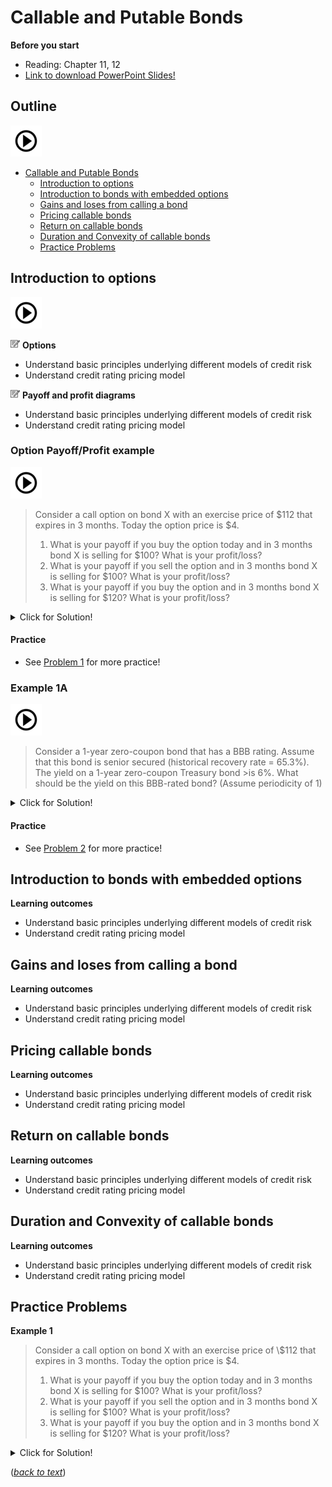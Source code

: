 # Callable and Putable Bonds

**Before you start**

- Reading: Chapter 11, 12
- <a href="./pdf/credit_risk.pdf" target="_blank">Link to download PowerPoint Slides!</a>

## Outline

[![alt text](./pic/test2.png)](https://use.vg/i2TvPm)

- [Callable and Putable Bonds](#callable-and-putable-bonds)  
  - [Introduction to options](#introduction-to-options)  
  - [Introduction to bonds with embedded options](#introduction-to-bonds-with-embedded-options)  
  - [Gains and loses from calling a bond](#gains-and-loses-from-calling-a-bond) 
  - [Pricing callable bonds](#pricing-callable-bonds)  
  - [Return on callable bonds](#return-on-callable-bonds)  
  - [Duration and Convexity of callable bonds](#duration-and-convexity-of-callable-bonds) 
  - [Practice Problems](#practice-problems) 

## Introduction to options

[![alt text](./pic/test2.png)](https://use.vg/i2TvPm)

![](./pic/note1515.png) **Options**

  - Understand basic principles underlying different models of credit risk 
  - Understand credit rating pricing model 
  
![](./pic/note1515.png) **Payoff and profit diagrams**

  - Understand basic principles underlying different models of credit risk 
  - Understand credit rating pricing model 

<a id='example-1'></a>

### Option Payoff/Profit example

[![alt text](./pic/test2.png)](https://use.vg/i2TvPm)

> Consider a call option on bond X with an exercise price of \$112 that expires in 3 months. Today the option price is \$4.
> 1. What is your payoff if you buy the option today and in 3 months bond X is selling for \$100? What is your profit/loss?
> 2. What is your payoff if you sell the option and in 3 months bond X is selling for \$100? What is your profit/loss?
> 3. What is your payoff if you buy the option and in 3 months bond X is selling for \$120? What is your profit/loss?



<details>
  <summary>Click for Solution!</summary>

#### ![](./pic/light.png) Solution
- The option will not be exercise because the strike price \$112 is higher than market price \$100. You lose the \$4 you paid for the option.
- In this case, you gain 4 for selling the option.
- The option will be exercise because the strike price \$112 is lower than market price \$120. You lose the \$4 you paid for the option but gain \$8 (120-112) for exercising the option. 
</details>  

#### Practice
- See [Problem 1](#problem-1) for more practice!


### Example 1A

[![alt text](./pic/test2.png)](https://use.vg/i2TvPm)

>Consider a 1-year zero-coupon bond that has a BBB rating. Assume that this bond is senior secured (historical recovery rate = 65.3%). The yield on a 1-year zero-coupon Treasury bond >is 6%. What should be the yield on this BBB-rated bond? (Assume periodicity of 1)

<details>
  <summary>Click for Solution!</summary>

#### ![](./pic/light.png) Solution

- Risk adjusted payoff is equal to risk free pay off:

**<center> (1+r<sub>BBB</sub>)p + (1+r<sub>BBB</sub>)(1 - p)RR = 1+r<sub>f</sub> </center>**

- Plug in the numbers and solve for **r<sub>BBB</sub>**
- The yield on this BBB-rated bond is **6.0847**
</details> 

#### Practice
- See [Problem 2](#problem-2) for more practice!

## Introduction to bonds with embedded options

**Learning outcomes**

  - Understand basic principles underlying different models of credit risk 
  - Understand credit rating pricing model 
  

## Gains and loses from calling a bond

**Learning outcomes**

  - Understand basic principles underlying different models of credit risk 
  - Understand credit rating pricing model 

## Pricing callable bonds

**Learning outcomes**

  - Understand basic principles underlying different models of credit risk 
  - Understand credit rating pricing model 

## Return on callable bonds

**Learning outcomes**

  - Understand basic principles underlying different models of credit risk 
  - Understand credit rating pricing model 

## Duration and Convexity of callable bonds

**Learning outcomes**

  - Understand basic principles underlying different models of credit risk 
  - Understand credit rating pricing model 

## Practice Problems

<a id='problem-1'></a>
**Example 1**

> Consider a call option on bond X with an exercise price of \\$112 that expires in 3 months. Today the option price is \$4.
> 1. What is your payoff if you buy the option today and in 3 months bond X is selling for \$100? What is your profit/loss?
> 2. What is your payoff if you sell the option and in 3 months bond X is selling for \$100? What is your profit/loss?
> 3. What is your payoff if you buy the option and in 3 months bond X is selling for \$120? What is your profit/loss?



<details>
  <summary>Click for Solution!</summary>

#### ![](./pic/light.png) Solution
1. The option will not be exercise because the strike price \$112 is higher than market price \$100. You lose the \$4 you paid for the option.
2. In this case, you gain 4 for selling the option.
3. The option will be exercise because the strike price \$112 is lower than market price \$120. You lose the \$4 you paid for the option but gain \$8 (120-112) for exercising the option. 
</details>  

([*back to text*](#example-1))
